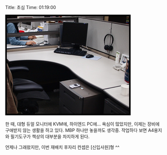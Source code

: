 Title: 초심
Time: 01:19:00

![](p2201995_ez_.jpg)

한 때, 대형 듀얼 모니터에 KVM에, 하이엔드 PC에... 욕심이 많았지만, 이제는 장비에 구애받지 않는 생활을 하고 있다. MBP 하나만
놓을까도 생각중. 작업하다 보면 A4용지와 필기도구가 책상의 대부분을 차지하게 된다.

언제나 그래왔지만, 이번 재배치 후자리 컨셉은 [신입사원]형 ^^

